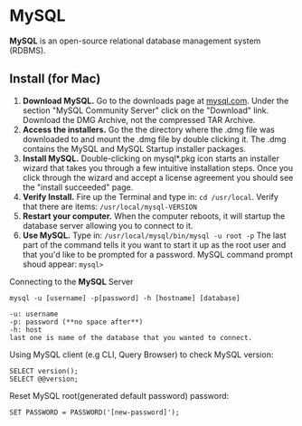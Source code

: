# MySQL

**MySQL** is an open-source relational database management system (RDBMS).

## Install (for Mac)

1. **Download MySQL.** Go to the downloads page at [mysql.com](http://dev.mysql.com/downloads/). Under the section "MySQL Community Server" click on the "Download" link. Download the DMG Archive, not the compressed TAR Archive.
2. **Access the installers.** Go the the directory where the .dmg file was downloaded to and mount the .dmg file by double clicking it. The .dmg contains the MySQL and MySQL Startup installer packages.
3. **Install MySQL.** Double-clicking on mysql*.pkg icon starts an installer wizard that takes you through a few intuitive installation steps. Once you click through the wizard and accept a license agreement you should see the "install succeeded" page.
4. **Verify Install.** Fire up the Terminal and type in: `cd /usr/local`. Verify that there are items: `/usr/local/mysql-VERSION`
5. **Restart your computer.** When the computer reboots, it will startup the database server allowing you to connect to it.
6. **Use MySQL.** Type in: `/usr/local/mysql/bin/mysql -u root -p` The last part of the command tells it you want to start it up as the root user and that you'd like to be prompted for a password. MySQL command prompt shoud appear: `mysql>`

Connecting to the **MySQL** Server

    mysql -u [username] -p[password] -h [hostname] [database] 

    -u: username
    -p: password (**no space after**)
    -h: host
    last one is name of the database that you wanted to connect.

Using MySQL client (e.g CLI, Query Browser) to check MySQL version:
    
    SELECT version();
    SELECT @@version;

Reset MySQL root(generated default password) password:

    SET PASSWORD = PASSWORD('[new-password]');
